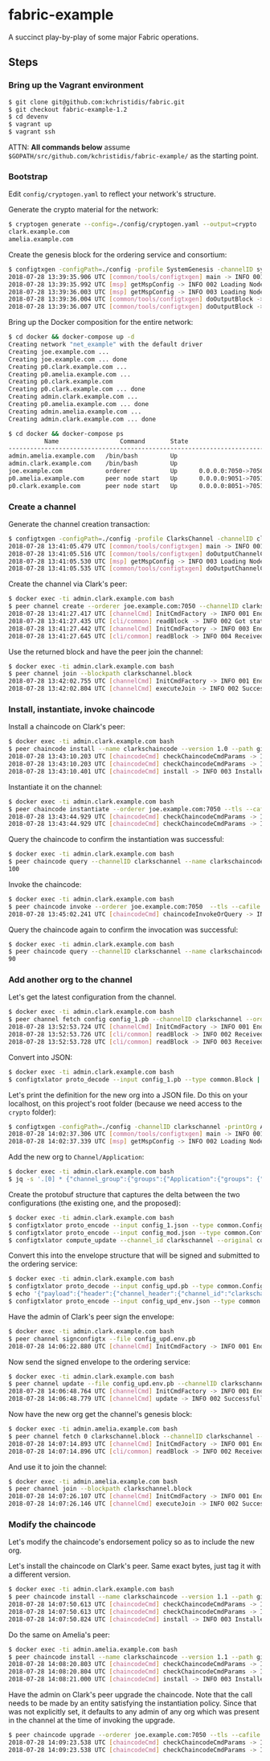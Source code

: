 # fabric-example

A succinct play-by-play of some major Fabric operations.

## Steps

### Bring up the Vagrant environment

```bash
$ git clone git@github.com:kchristidis/fabric.git
$ git checkout fabric-example-1.2
$ cd devenv
$ vagrant up
$ vagrant ssh
```

ATTN: **All commands below** assume `$GOPATH/src/github.com/kchristidis/fabric-example/` as the starting point.

### Bootstrap

Edit `config/cryptogen.yaml` to reflect your network's structure.

Generate the crypto material for the network:

```bash
$ cryptogen generate --config=./config/cryptogen.yaml --output=crypto
clark.example.com
amelia.example.com
```

Create the genesis block for the ordering service and consortium:

```bash
$ configtxgen -configPath=./config -profile SystemGenesis -channelID systemchain -outputBlock ./config/genesis.block
2018-07-28 13:39:35.906 UTC [common/tools/configtxgen] main -> INFO 001 Loading configuration
2018-07-28 13:39:35.992 UTC [msp] getMspConfig -> INFO 002 Loading NodeOUs
2018-07-28 13:39:36.003 UTC [msp] getMspConfig -> INFO 003 Loading NodeOUs
2018-07-28 13:39:36.004 UTC [common/tools/configtxgen] doOutputBlock -> INFO 004 Generating genesis block
2018-07-28 13:39:36.007 UTC [common/tools/configtxgen] doOutputBlock -> INFO 005 Writing genesis block
```

Bring up the Docker composition for the entire network:

```bash
$ cd docker && docker-compose up -d
Creating network "net_example" with the default driver
Creating joe.example.com ...
Creating joe.example.com ... done
Creating p0.clark.example.com ...
Creating p0.amelia.example.com ...
Creating p0.clark.example.com
Creating p0.clark.example.com ... done
Creating admin.clark.example.com ...
Creating p0.amelia.example.com ... done
Creating admin.amelia.example.com ...
Creating admin.clark.example.com ... done
```

```bash
$ cd docker && docker-compose ps
          Name                 Command       State                       Ports
---------------------------------------------------------------------------------------------------
admin.amelia.example.com   /bin/bash         Up
admin.clark.example.com    /bin/bash         Up
joe.example.com            orderer           Up      0.0.0.0:7050->7050/tcp
p0.amelia.example.com      peer node start   Up      0.0.0.0:9051->7051/tcp, 0.0.0.0:9053->7053/tcp
p0.clark.example.com       peer node start   Up      0.0.0.0:8051->7051/tcp, 0.0.0.0:8053->7053/tcp
```

### Create a channel

Generate the channel creation transaction:

```bash
$ configtxgen -configPath=./config -profile ClarksChannel -channelID clarkschannel -outputCreateChannelTx config/clarkschannel.tx
2018-07-28 13:41:05.479 UTC [common/tools/configtxgen] main -> INFO 001 Loading configuration
2018-07-28 13:41:05.516 UTC [common/tools/configtxgen] doOutputChannelCreateTx -> INFO 002 Generating new channel configtx
2018-07-28 13:41:05.530 UTC [msp] getMspConfig -> INFO 003 Loading NodeOUs
2018-07-28 13:41:05.535 UTC [common/tools/configtxgen] doOutputChannelCreateTx -> INFO 004 Writing new channel tx
```

Create the channel via Clark's peer:

```bash
$ docker exec -ti admin.clark.example.com bash
$ peer channel create --orderer joe.example.com:7050 --channelID clarkschannel --file $SHARED_PATH/clarkschannel.tx --tls --cafile $ORDERER_CA
2018-07-28 13:41:27.417 UTC [channelCmd] InitCmdFactory -> INFO 001 Endorser and orderer connections initialized
2018-07-28 13:41:27.435 UTC [cli/common] readBlock -> INFO 002 Got status: &{NOT_FOUND}
2018-07-28 13:41:27.442 UTC [channelCmd] InitCmdFactory -> INFO 003 Endorser and orderer connections initialized
2018-07-28 13:41:27.645 UTC [cli/common] readBlock -> INFO 004 Received block: 0
```

Use the returned block and have the peer join the channel:

```bash
$ docker exec -ti admin.clark.example.com bash
$ peer channel join --blockpath clarkschannel.block
2018-07-28 13:42:02.755 UTC [channelCmd] InitCmdFactory -> INFO 001 Endorser and orderer connections initialized
2018-07-28 13:42:02.804 UTC [channelCmd] executeJoin -> INFO 002 Successfully submitted proposal to join channel
```

### Install, instantiate, invoke chaincode

Install a chaincode on Clark's peer:

```bash
$ docker exec -ti admin.clark.example.com bash
$ peer chaincode install --name clarkschaincode --version 1.0 --path github.com/kchristidis/fabric-example/chaincode
2018-07-28 13:43:10.203 UTC [chaincodeCmd] checkChaincodeCmdParams -> INFO 001 Using default escc
2018-07-28 13:43:10.203 UTC [chaincodeCmd] checkChaincodeCmdParams -> INFO 002 Using default vscc
2018-07-28 13:43:10.401 UTC [chaincodeCmd] install -> INFO 003 Installed remotely response:<status:200 payload:"OK" >
```

Instantiate it on the channel:

```bash
$ docker exec -ti admin.clark.example.com bash
$ peer chaincode instantiate --orderer joe.example.com:7050 --tls --cafile $ORDERER_CA --channelID clarkschannel --name clarkschaincode --version 1.0 -c '{"Args":["init","a", "100", "b","200"]}' --policy "OR ('ClarkMSP.member')"
2018-07-28 13:43:44.929 UTC [chaincodeCmd] checkChaincodeCmdParams -> INFO 001 Using default escc
2018-07-28 13:43:44.929 UTC [chaincodeCmd] checkChaincodeCmdParams -> INFO 002 Using default vscc
```

Query the chaincode to confirm the instantiation was successful:

```bash
$ docker exec -ti admin.clark.example.com bash
$ peer chaincode query --channelID clarkschannel --name clarkschaincode --ctor '{"Args":["query", "a"]}'
100
```

Invoke the chaincode:

```bash
$ docker exec -ti admin.clark.example.com bash
$ peer chaincode invoke --orderer joe.example.com:7050  --tls --cafile $ORDERER_CA  --channelID clarkschannel --name clarkschaincode --ctor '{"Args":["invoke","a","b","10"]}'
2018-07-28 13:45:02.241 UTC [chaincodeCmd] chaincodeInvokeOrQuery -> INFO 001 Chaincode invoke successful. result: status:200
```

Query the chaincode again to confirm the invocation was successful:

```bash
$ docker exec -ti admin.clark.example.com bash
$ peer chaincode query --channelID clarkschannel --name clarkschaincode --ctor '{"Args":["query", "a"]}'
90
```

### Add another org to the channel

Let's get the latest configuration from the channel.

```bash
$ docker exec -ti admin.clark.example.com bash
$ peer channel fetch config config_1.pb --channelID clarkschannel --orderer joe.example.com:7050 --tls --cafile $ORDERER_CA
2018-07-28 13:52:53.724 UTC [channelCmd] InitCmdFactory -> INFO 001 Endorser and orderer connections initialized
2018-07-28 13:52:53.726 UTC [cli/common] readBlock -> INFO 002 Received block: 2
2018-07-28 13:52:53.728 UTC [cli/common] readBlock -> INFO 003 Received block: 0
```

Convert into JSON:

```bash
$ docker exec -ti admin.clark.example.com bash
$ configtxlator proto_decode --input config_1.pb --type common.Block | jq .data.data[0].payload.data.config > config_1.json
```

Let's print the definition for the new org into a JSON file. Do this on your localhost, on this project's root folder (because we need access to the `crypto` folder):

```bash
$ configtxgen -configPath=./config -channelID clarkschannel -printOrg Amelia > config/amelia.json
2018-07-28 14:02:37.306 UTC [common/tools/configtxgen] main -> INFO 001 Loading configuration
2018-07-28 14:02:37.339 UTC [msp] getMspConfig -> INFO 002 Loading NodeOUs
```

Add the new org to `Channel/Application`:

```bash
$ docker exec -ti admin.clark.example.com bash
$ jq -s '.[0] * {"channel_group":{"groups":{"Application":{"groups": {"Amelia":.[1]}}}}}' config_1.json $SHARED_PATH/amelia.json > config_mod.json
```

Create the protobuf structure that captures the delta between the two configurations (the existing one, and the proposed):

```bash
$ docker exec -ti admin.clark.example.com bash
$ configtxlator proto_encode --input config_1.json --type common.Config --output config_1.cc.pb
$ configtxlator proto_encode --input config_mod.json --type common.Config --output config_mod.cc.pb
$ configtxlator compute_update --channel_id clarkschannel --original config_1.cc.pb --updated config_mod.cc.pb --output config_upd.pb
```

Convert this into the envelope structure that will be signed and submitted to the ordering service:

```bash
$ docker exec -ti admin.clark.example.com bash
$ configtxlator proto_decode --input config_upd.pb --type common.ConfigUpdate | jq . > config_upd.json
$ echo '{"payload":{"header":{"channel_header":{"channel_id":"clarkschannel", "type":2}},"data":{"config_update":'$(cat config_upd.json)'}}}' | jq . > config_upd_env.json
$ configtxlator proto_encode --input config_upd_env.json --type common.Envelope --output config_upd.env.pb
```

Have the admin of Clark's peer sign the envelope:

```bash
$ docker exec -ti admin.clark.example.com bash
$ peer channel signconfigtx --file config_upd.env.pb
2018-07-28 14:06:22.880 UTC [channelCmd] InitCmdFactory -> INFO 001 Endorser and orderer connections initialized
```

Now send the signed envelope to the ordering service:

```bash
$ docker exec -ti admin.clark.example.com bash
$ peer channel update --file config_upd.env.pb --channelID clarkschannel --orderer joe.example.com:7050 --tls --cafile $ORDERER_CA
2018-07-28 14:06:48.764 UTC [channelCmd] InitCmdFactory -> INFO 001 Endorser and orderer connections initialized
2018-07-28 14:06:48.779 UTC [channelCmd] update -> INFO 002 Successfully submitted channel update
```

Now have the new org get the channel's genesis block:

```bash
$ docker exec -ti admin.amelia.example.com bash
$ peer channel fetch 0 clarkschannel.block --channelID clarkschannel --orderer joe.example.com:7050 --tls --cafile $ORDERER_CA
2018-07-28 14:07:14.893 UTC [channelCmd] InitCmdFactory -> INFO 001 Endorser and orderer connections initialized
2018-07-28 14:07:14.896 UTC [cli/common] readBlock -> INFO 002 Received block: 0
```

And use it to join the channel:

```bash
$ docker exec -ti admin.amelia.example.com bash
$ peer channel join --blockpath clarkschannel.block
2018-07-28 14:07:26.107 UTC [channelCmd] InitCmdFactory -> INFO 001 Endorser and orderer connections initialized
2018-07-28 14:07:26.146 UTC [channelCmd] executeJoin -> INFO 002 Successfully submitted proposal to join channel
```

### Modify the chaincode

Let's modify the chaincode's endorsement policy so as to include the new org.

Let's install the chaincode on Clark's peer. Same exact bytes, just tag it with a different version.

```bash
$ docker exec -ti admin.clark.example.com bash
$ peer chaincode install --name clarkschaincode --version 1.1 --path github.com/kchristidis/fabric-example/chaincode
2018-07-28 14:07:50.613 UTC [chaincodeCmd] checkChaincodeCmdParams -> INFO 001 Using default escc
2018-07-28 14:07:50.613 UTC [chaincodeCmd] checkChaincodeCmdParams -> INFO 002 Using default vscc
2018-07-28 14:07:50.824 UTC [chaincodeCmd] install -> INFO 003 Installed remotely response:<status:200 payload:"OK" >
```

Do the same on Amelia's peer:

```bash
$ docker exec -ti admin.amelia.example.com bash
$ peer chaincode install --name clarkschaincode --version 1.1 --path github.com/kchristidis/fabric-example/chaincode
2018-07-28 14:08:20.803 UTC [chaincodeCmd] checkChaincodeCmdParams -> INFO 001 Using default escc
2018-07-28 14:08:20.804 UTC [chaincodeCmd] checkChaincodeCmdParams -> INFO 002 Using default vscc
2018-07-28 14:08:21.000 UTC [chaincodeCmd] install -> INFO 003 Installed remotely response:<status:200 payload:"OK" >
```

Have the admin on Clark's peer upgrade the chaincode. Note that the call needs to be made by an entity satisfying the instantiation policy. Since that was not explicitly set, it defaults to any admin of any org which was present in the channel at the time of invoking the upgrade.

```bash
$ peer chaincode upgrade --orderer joe.example.com:7050 --tls --cafile $ORDERER_CA --channelID clarkschannel --name clarkschaincode --version 1.1 -c '{"Args":["init","a","100","b","200"]}' --policy "OR ('ClarkMSP.member','AmeliaMSP.member')"
2018-07-28 14:09:23.538 UTC [chaincodeCmd] checkChaincodeCmdParams -> INFO 001 Using default escc
2018-07-28 14:09:23.538 UTC [chaincodeCmd] checkChaincodeCmdParams -> INFO 002 Using default vscc
```